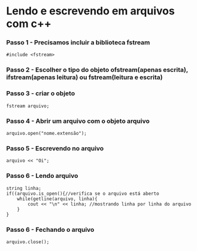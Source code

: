 # Lendo e escrevendo em arquivos com c++
### Passo 1 - Precisamos incluir a biblioteca fstream
    #include <fstream>   
### Passo 2 - Escolher o tipo do objeto ofstream(apenas escrita), ifstream(apenas leitura) ou fstream(leitura e escrita)
### Passo 3 - criar o objeto
    fstream arquivo;
### Passo 4 - Abrir um arquivo com o objeto arquivo
    arquivo.open("nome.extensão");
### Passo 5 - Escrevendo no arquivo
    arquivo << "Oi";
### Passo 6 - Lendo arquivo
    string linha; 
    if((arquivo.is_open(){//verifica se o arquivo está aberto
        while(getline(arquivo, linha){
            cout << "\n" << linha; //mostrando linha por linha do arquivo
        }
    }
### Passo 6 - Fechando o arquivo
    arquivo.close();
      
